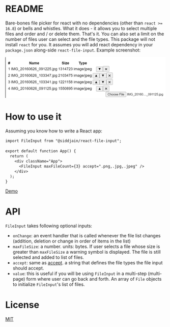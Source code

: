 # README

Bare-bones file picker for react with no dependencies (other than `react >= 16.8`) or bells and whistles.
What it does - it allows you to select multiple files and order and / or delete them. That's it.
You can also set a limit on the number of files user can select and the file types.
This package will not install `react` for you. It assumes you will add react dependency
in your `package.json` along-side `react-file-input`. Example screenshot:

![Screenshot](react-file-picker-screenshot.PNG)

# How to use it

Assuming you know how to write a React app:

```
import FileInput from "@siddjain/react-file-input";

export default function App() {
  return (
    <div className="App">
      <FileInput maxFileCount={3} accept=".png,.jpg,.jpeg" />
    </div>
  );
}
```

[Demo](https://codesandbox.io/s/react-file-input-7nbyq0)

# API

`FileInput` takes following optional inputs:

- `onChange`: an event handler that is called whenever the file list changes (addition, deletion or change in order of items in the list)
- `maxFileSize`: a number. units: bytes. If user selects a file whose size is greater than `maxFileSize` a warning symbol is displayed. The file is still selected and added to list of files.
- `accept`: same as [accept](https://developer.mozilla.org/en-US/docs/Web/HTML/Element/input/file#accept). a string that defines the file types the file input should accept.
- `value`: this is useful if you will be using `FileInput` in a multi-step (multi-page) form where user can go back and forth. An array of `File` objects to initialize `FileInput`'s list of files.

# License

[MIT](LICENSE.txt)